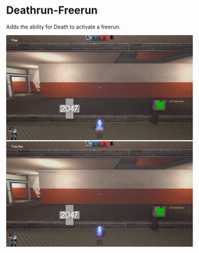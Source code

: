 # Deathrun-Freerun
Adds the ability for Death to activate a freerun.

![](screenshots/1.jpg)
![](screenshots/2.jpg)